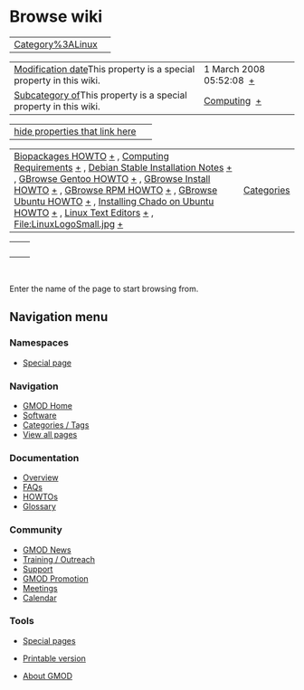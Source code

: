 



<span id="top"></span>




# <span dir="auto">Browse wiki</span>






|                                                         |     |
|---------------------------------------------------------|-----|
| [Category%3ALinux](/wiki/Category%3ALinux "Category%3ALinux") |     |

|  |  |
|----|----|
| <span class="smw-highlighter" data-type="1" state="inline" data-title="Property"><span class="smwbuiltin">[Modification date](/wiki/Property:Modification_date "Property:Modification date")</span><span class="smwttcontent">This property is a special property in this wiki.</span></span> | <span class="smwb-value">1 March 2008 05:52:08  <span class="smwsearch">[+](/wiki/Special%3ASearchByProperty/Modification-20date/1-20March-202008-2005:52:08 "Special%3ASearchByProperty/Modification-20date/1-20March-202008-2005:52:08")</span></span> |
| <span class="smw-highlighter" data-type="1" state="inline" data-title="Property"><span class="smwbuiltin">[Subcategory of](/wiki/Property:Subcategory_of "Property:Subcategory of")</span><span class="smwttcontent">This property is a special property in this wiki.</span></span> | <span class="smwb-value">[Computing](/wiki/Category%3AComputing "Category%3AComputing")  <span class="smwsearch">[+](/wiki/Special%3ASearchByProperty/Subcategory-20of/Computing "Special%3ASearchByProperty/Subcategory-20of/Computing")</span></span> |

<span id="smw_browse_incoming"></span>

|  |  |
|----|----|
| [hide properties that link here](/mediawiki/index.php?title=Special:Browse&offset=0&dir=out&article=Category%3ALinux)  |  |

|  |  |
|----|----|
| <span class="smwb-ivalue">[Biopackages HOWTO](/wiki/Biopackages_HOWTO "Biopackages HOWTO") <span class="smwbrowse">[+](/wiki/Special%3ABrowse/Biopackages-20HOWTO "Special%3ABrowse/Biopackages-20HOWTO")</span></span> , <span class="smwb-ivalue">[Computing Requirements](/wiki/Computing_Requirements "Computing Requirements") <span class="smwbrowse">[+](/wiki/Special%3ABrowse/Computing-20Requirements "Special%3ABrowse/Computing-20Requirements")</span></span> , <span class="smwb-ivalue">[Debian Stable Installation Notes](/wiki/Debian_Stable_Installation_Notes "Debian Stable Installation Notes") <span class="smwbrowse">[+](/wiki/Special%3ABrowse/Debian-20Stable-20Installation-20Notes "Special%3ABrowse/Debian-20Stable-20Installation-20Notes")</span></span> , <span class="smwb-ivalue">[GBrowse Gentoo HOWTO](/wiki/GBrowse_Gentoo_HOWTO "GBrowse Gentoo HOWTO") <span class="smwbrowse">[+](/wiki/Special%3ABrowse/GBrowse-20Gentoo-20HOWTO "Special%3ABrowse/GBrowse-20Gentoo-20HOWTO")</span></span> , <span class="smwb-ivalue">[GBrowse Install HOWTO](/wiki/GBrowse_Install_HOWTO "GBrowse Install HOWTO") <span class="smwbrowse">[+](/wiki/Special%3ABrowse/GBrowse-20Install-20HOWTO "Special%3ABrowse/GBrowse-20Install-20HOWTO")</span></span> , <span class="smwb-ivalue">[GBrowse RPM HOWTO](/wiki/GBrowse_RPM_HOWTO "GBrowse RPM HOWTO") <span class="smwbrowse">[+](/wiki/Special%3ABrowse/GBrowse-20RPM-20HOWTO "Special%3ABrowse/GBrowse-20RPM-20HOWTO")</span></span> , <span class="smwb-ivalue">[GBrowse Ubuntu HOWTO](/wiki/GBrowse_Ubuntu_HOWTO "GBrowse Ubuntu HOWTO") <span class="smwbrowse">[+](/wiki/Special%3ABrowse/GBrowse-20Ubuntu-20HOWTO "Special%3ABrowse/GBrowse-20Ubuntu-20HOWTO")</span></span> , <span class="smwb-ivalue">[Installing Chado on Ubuntu HOWTO](/wiki/Installing_Chado_on_Ubuntu_HOWTO "Installing Chado on Ubuntu HOWTO") <span class="smwbrowse">[+](/wiki/Special%3ABrowse/Installing-20Chado-20on-20Ubuntu-20HOWTO "Special%3ABrowse/Installing-20Chado-20on-20Ubuntu-20HOWTO")</span></span> , <span class="smwb-ivalue">[Linux Text Editors](/wiki/Linux_Text_Editors "Linux Text Editors") <span class="smwbrowse">[+](/wiki/Special%3ABrowse/Linux-20Text-20Editors "Special%3ABrowse/Linux-20Text-20Editors")</span></span> , <span class="smwb-ivalue">[File:LinuxLogoSmall.jpg](/wiki/File:LinuxLogoSmall.jpg "File:LinuxLogoSmall.jpg") <span class="smwbrowse">[+](/wiki/Special%3ABrowse/File:LinuxLogoSmall.jpg "Special%3ABrowse/File:LinuxLogoSmall.jpg")</span></span> | [Categories](/wiki/Special%3ACategories "Special%3ACategories") |

|     |     |
|-----|-----|
|     |     |

 

Enter the name of the page to start browsing from.  








## Navigation menu



### Namespaces

- <span id="ca-nstab-special">[Special
  page](/wiki/Special%3ABrowse/Category%3ALinux "This is a special page, you cannot edit the page itself")</span>


### 




<a href="/wiki/Main_Page"
style="background-image: url(http://gmod.org/images/GMOD-cogs.png);"
title="Visit the main page"></a>


### Navigation



- <span id="n-GMOD-Home">[GMOD Home](/wiki/Main_Page)</span>
- <span id="n-Software">[Software](/wiki/GMOD_Components)</span>
- <span id="n-Categories-.2F-Tags">[Categories /
  Tags](/wiki/Categories)</span>
- <span id="n-View-all-pages">[View all
  pages](/wiki/Special:AllPages)</span>




### Documentation



- <span id="n-Overview">[Overview](/wiki/Overview)</span>
- <span id="n-FAQs">[FAQs](/wiki/Category%3AFAQ)</span>
- <span id="n-HOWTOs">[HOWTOs](/wiki/Category%3AHOWTO)</span>
- <span id="n-Glossary">[Glossary](/wiki/Glossary)</span>




### Community



- <span id="n-GMOD-News">[GMOD News](/wiki/GMOD_News)</span>
- <span id="n-Training-.2F-Outreach">[Training /
  Outreach](/wiki/Training_and_Outreach)</span>
- <span id="n-Support">[Support](/wiki/Support)</span>
- <span id="n-GMOD-Promotion">[GMOD
  Promotion](/wiki/GMOD_Promotion)</span>
- <span id="n-Meetings">[Meetings](/wiki/Meetings)</span>
- <span id="n-Calendar">[Calendar](/wiki/Calendar)</span>




### Tools



- <span id="t-specialpages"><a href="/wiki/Special%3ASpecialPages" accesskey="q"
  title="A list of all special pages [q]">Special pages</a></span>
- <span id="t-print"><a
  href="/mediawiki/index.php?title=Special%3ABrowse/Category%3ALinux&amp;printable=yes"
  rel="alternate" accesskey="p"
  title="Printable version of this page [p]">Printable version</a></span>





- <span id="footer-places-about">[About
  GMOD](/wiki/GMOD%3AAbout "GMOD%3AAbout")</span>

<!-- -->




